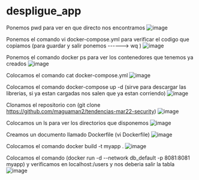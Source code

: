 # despligue_app

Ponemos pwd para ver en que directo nos encontramos
![image](https://user-images.githubusercontent.com/91167870/205785048-c65d7cc4-eb16-4daa-9adb-54acc0a387cf.png)

Ponemos el comando vi docker-compose.yml para verificar el codigo que copiamos (para guardar y salir ponemos ------> wq )
![image](https://user-images.githubusercontent.com/91167870/205785329-0a536d43-2441-440b-b1df-5aa3c84b997e.png)


Ponemos el comando docker ps para ver los contenedores que tenemos ya creados
![image](https://user-images.githubusercontent.com/91167870/205784820-c1f2f4b4-a8dd-4509-b5c5-07e08eb0d164.png)

Colocamos el comando cat docker-compose.yml 
![image](https://user-images.githubusercontent.com/91167870/205785469-778b847d-2596-43eb-ba25-3791235a61a9.png)

Colocamos el comando docker-compose up -d (sirve para descargar las librerias, si ya estan cargadas nos salen que ya estan corriendo)
![image](https://user-images.githubusercontent.com/91167870/205785646-13f34e2d-24b4-479a-826f-1ce0da72fb11.png)

Clonamos el repositorio  con  (git clone https://github.com/maguaman2/tendencias-mar22-security) 
![image](https://user-images.githubusercontent.com/91167870/205785889-d9e0f4eb-aea7-455e-916d-5487a269ee70.png)

Colocamos un ls para ver los directorios que disponemos
![image](https://user-images.githubusercontent.com/91167870/205786008-32263b4d-941a-4a71-9a45-c9d1d0ea63d0.png)

Creamos un documento llamado Dockerfile (vi Dockerfile)
![image](https://user-images.githubusercontent.com/91167870/205786259-d0b58b88-413d-4f43-a8a2-065c84facbca.png)

Colocamos el comando docker build -t myapp .
![image](https://user-images.githubusercontent.com/91167870/205786793-757d90be-0b51-49c9-b25b-fcf4c51bf99e.png)

Colocamos el comando (docker run -d --network db_default -p 8081:8081 myapp) y verificamos en localhost:/users y nos deberia salir la tabla
![image](https://user-images.githubusercontent.com/91167870/205787982-691aeaeb-d5bc-4a5f-ba66-756ffb7a0afb.png)
